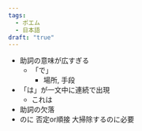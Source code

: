 ```yaml
---
tags:
  - ポエム
  - 日本語
draft: "true"
---
```

- 助詞の意味が広すぎる
    - 「で」
        - 場所, 手段
- 「は」が一文中に連続で出現
    - これは
- 助詞の欠落
- のに 否定or順接 大掃除するのに必要
